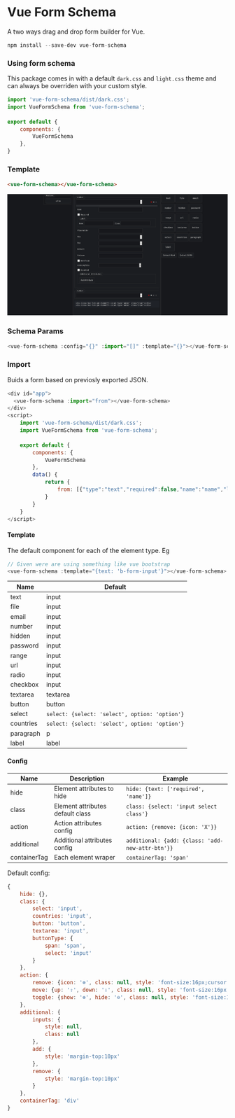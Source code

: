 # Vue Form Schema
A two ways drag and drop form builder for Vue.
```js
npm install --save-dev vue-form-schema
```
### Using form schema
This package comes in with a default `dark.css` and `light.css` theme and can always be overriden with your custom style.
```js
import 'vue-form-schema/dist/dark.css';
import VueFormSchema from 'vue-form-schema';

export default {
    components: {
        VueFormSchema
    },
}
```
### Template
```html
<vue-form-schema></vue-form-schema>
```
![Screen Shot](https://github.com/Ghostff/vue-form-builder/blob/master/ss.png)

### Schema Params
```js
<vue-form-schema :config="{}" :import="[]" :template="{}"></vue-form-schema>
```
### Import
Buids a form based on previosly exported JSON.
```js
<div id="app">
  <vue-form-schema :import="from"></vue-form-schema>
</div>
<script>
    import 'vue-form-schema/dist/dark.css';
    import VueFormSchema from 'vue-form-schema';

    export default {
        components: {
            VueFormSchema
        },
        data() {
            return {
                from: [{"type":"text","required":false,"name":"name","label":{"text":"Full Name","class":"input"},"placeholder":"Enter your full name","value":null,"pattern":null,"autofocus":null,"autocomplete":null,"min":"2","max":"6","useName":true,"options":null,"multiple":false,"additionalAttr":[],"cols":null,"rows":null,"maxlength":null,"readonly":null,"disabled":null,"buttonType":"button","content":"Content","class":"input"}]
            }
        }
    }
</script>
```

#### Template
The default component for each of the element type. Eg
```js
// Given were are using something like vue bootstrap
<vue-form-schema :template="{text: 'b-form-input'}"></vue-form-schema>
```
| Name | Default |
| ------ | ------ |
| text | input |
| file | input |
| email | input |
| number | input|
| hidden | input |
| password | input |
| range | input |
| url | input |
| radio | input |
| checkbox | input |
| textarea | textarea |
| button | button |
| select | `select: {select: 'select', option: 'option'}` |
| countries | `select: {select: 'select', option: 'option'}` |
| paragraph | p |
| label | label |

#### Config
| Name | Description | Example |
| ------ | ------ | ------ |
| hide | Element attributes to hide |`hide: {text: ['required', 'name']}` |
| class | Element attributes default class |`class: {select: 'input select class'}` |
| action | Action attributes config | `action: {remove: {icon: 'X'}}` |
| additional | Additional attributes config| `additional: {add: {class: 'add-new-attr-btn'}}`
| containerTag | Each element wraper | `containerTag: 'span'`

Default config:
```js
{
    hide: {},
    class: {
        select: 'input',
        countries: 'input',
        button: 'button',
        textarea: 'input',
        buttonType: {
            span: 'span',
            select: 'input'
        }
    },
    action: {
        remove: {icon: '⊗', class: null, style: 'font-size:16px;cursor:pointer;color:red'},
        move: {up: '⇧', down: '⇩', class: null, style: 'font-size:16px;cursor:pointer;'},
        toggle: {show: '⊕', hide: '⊖', class: null, style: 'font-size:16px;cursor:pointer;'}
    },
    additional: {
        inputs: {
            style: null,
            class: null
        },
        add: {
            style: 'margin-top:10px'
        },
        remove: {
            style: 'margin-top:10px'
        }
    },
    containerTag: 'div'
}
```
